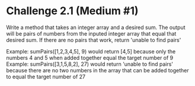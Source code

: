 # Challenge 2.1 (Medium #1)

Write a method that takes an integer array and a desired sum. The output will be pairs of numbers from the inputed integer array that equal that desired sum. If there are no pairs that work, return 'unable to find pairs'

Example: sumPairs([1,2,3,4,5], 9) would return [4,5] because only the numbers 4 and 5 when added together equal the target number of 9
Example: sumPairs([3,1,5,8,2], 27) would return 'unable to find pairs' because there are no two numbers in the array that can be added together to equal the target number of 27
